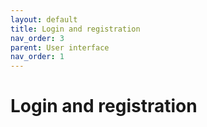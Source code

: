 ```yaml
---
layout: default
title: Login and registration
nav_order: 3
parent: User interface
nav_order: 1
---
```

#  Login and registration
